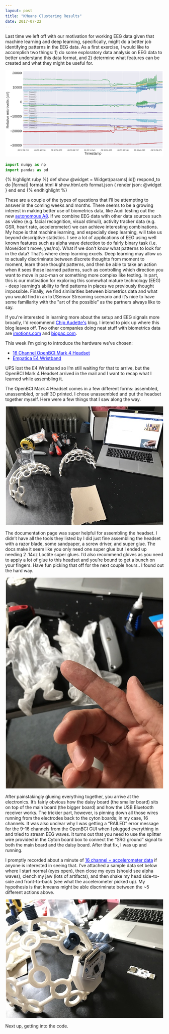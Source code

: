 ```yaml
---
layout: post
title: "KMeans Clustering Results"
date: 2017-07-22
---
```


Last time we left off with our motivation for working EEG data given that machine learning and deep learning, specifically, might do a better job identifying patterns in the EEG data. As a first exercise, I would like to accomplish two things: 1) do some exploratory data analysis on EEG data to better understand this data format, and 2) determine what features can be created and what they might be useful for.

<!---Update with spectrogram-->
<div style="text-align:center;"><img src="/assets/kmeans/raw_16_channels.png"></div>


``` python
import numpy as np
import pandas as pd
```

{% highlight ruby %}
def show
  @widget = Widget(params[:id])
  respond_to do |format|
    format.html # show.html.erb
    format.json { render json: @widget }
  end
end
{% endhighlight %}

These are a couple of the types of questions that I’ll be attempting to answer in the coming weeks and months. There seems to be a growing interest in making better use of biometrics data, like Audi testing out the new <a style="color:#0000FF" href="https://www.engadget.com/2017/07/13/audi-millenials-self-driving-boredom/" target="_blank">autonomous A8</a>. If we combine EEG data with other data sources such as video (e.g. facial recognition, visual stimuli), activity tracker data (e.g. GSR, heart rate, accelerometer) we can achieve interesting combinations. My hope is that machine learning, and especially deep learning, will take us beyond descriptive statistics. I see a lot of applications of EEG using well known features such as alpha wave detection to do fairly binary task (i.e. Move/don't move, yes/no). What if we don't know what patterns to look for in the data? That's where deep learning excels. Deep learning may allow us to actually discriminate between discrete thoughts from moment to moment, learn those thought patterns, and then be able to take an action when it sees those learned patterns, such as controlling which direction you want to move in pac-man or something more complex like texting. In part, this is our motivation for exploring this somewhat mature technology (EEG) - deep learning’s ability to find patterns in places we previously thought impossible.  Finally, we find similarities between biometrics data and what you would find in an IoT/Sensor Streaming scenario and it’s nice to have some familiarity with the "art of the possible” as the partners always like to say.

If you're interested in learning more about the setup and EEG signals more broadly, I'd recommend <a style="color:#0000FF" href="eeghacker.blogspot.com" target="_blank">Chip Audette's</a> blog. I intend to pick up where this blog leaves off. Two other companies doing neat stuff with biometrics data are <a style="color:#0000FF" href="imotions.com" target="_blank">imotions.com</a> and <a style="color:#0000FF" href="biopac.com" target="_blank">biopac.com</a>.

This week I’m going to introduce the hardware we’ve chosen:

- <a style="color:#0000FF" href="https://shop.openbci.com/collections/frontpage/products/ultracortex-mark-iv?variant=23280741955" target="_blank">16 Channel OpenBCI Mark 4 Headset</a>
- <a style="color:#0000FF" href="https://www.empatica.com/e4-wristband" target="_blank">Empatica E4 Wristband</a>

UPS lost the E4 Wristband so I’m still waiting for that to arrive, but the OpenBCI Mark 4 Headset arrived in the mail and I want to recap what I learned while assembling it.

The OpenBCI Mark 4 Headset comes in a few different forms: assembled, unassembled, or self 3D printed. I chose unassembled and put the headset together myself. Here were a few things that I saw along the way.

<div style="text-align:center;"><img src="/assets/assembly_1.JPG"></div>

The documentation page was super helpful for assembling the headset. I didn’t have all the tools they listed by I did just fine assembling the headset with a razor blade, some sandpaper, a screw driver, and super glue. The docs make it seem like you only need one super glue but I ended up needing 2 .14oz Loctite super glues. I’d also recommend gloves as you need to apply a lot of glue to this headset and you’re bound to get a bunch on your fingers. Have fun picking that off for the next couple hours.. I found out the hard way.

<div style="text-align:center;"><img src="/assets/assembly_2.JPG"></div>

After painstakingly glueing everything together, you arrive at the electronics. It’s fairly obvious how the daisy board (the smaller board) sits on top of the main board (the bigger board) and how the USB Bluetooth receiver works. The trickier part, however, is pinning down all those wires running from the electrodes back to the cyton boards; in my case, 16 channels. It was also unclear why I was getting a “RAILED” error message for the 9-16 channels from the OpenBCI GUI when I plugged everything in and tried to stream EEG waves. It turns out that you need to use the splitter wire provided in the Cyton board box to connect the “SRG ground” signal to both the main board and the daisy board. After that fix, I was up and running.

I promptly recorded about a minute of <a style="color:#0000FF" href="https://github.com/ToddMorrill/EEG/tree/master/kmeans/data" target="_blank">16 channel + accelerometer data</a> if anyone is interested in seeing that. I’ve attached a sample data set below where I start normal (eyes open), then close my eyes (should see alpha waves), clench my jaw (lots of artifacts), and then shake my head side-to-side and front-to-back (see what the accelerometer picked up). My hypothesis is that kmeans might be able discriminate between the ~5 different actions above.

<div style="text-align:center;"><img src="/assets/assembly_4.JPG"></div>

Next up, getting into the code.